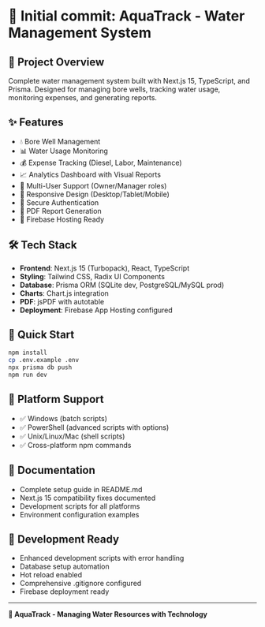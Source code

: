 # 🎉 Initial commit: AquaTrack - Water Management System

## 🌊 Project Overview
Complete water management system built with Next.js 15, TypeScript, and Prisma. 
Designed for managing bore wells, tracking water usage, monitoring expenses, and generating reports.

## ✨ Features
- 💧 Bore Well Management
- 📊 Water Usage Monitoring  
- 💰 Expense Tracking (Diesel, Labor, Maintenance)
- 📈 Analytics Dashboard with Visual Reports
- 👥 Multi-User Support (Owner/Manager roles)
- 📱 Responsive Design (Desktop/Tablet/Mobile)
- 🔐 Secure Authentication
- 📄 PDF Report Generation
- 🚀 Firebase Hosting Ready

## 🛠️ Tech Stack
- **Frontend**: Next.js 15 (Turbopack), React, TypeScript
- **Styling**: Tailwind CSS, Radix UI Components
- **Database**: Prisma ORM (SQLite dev, PostgreSQL/MySQL prod)
- **Charts**: Chart.js integration
- **PDF**: jsPDF with autotable
- **Deployment**: Firebase App Hosting configured

## 🚀 Quick Start
```bash
npm install
cp .env.example .env
npx prisma db push
npm run dev
```

## 📱 Platform Support
- ✅ Windows (batch scripts)
- ✅ PowerShell (advanced scripts with options)
- ✅ Unix/Linux/Mac (shell scripts)
- ✅ Cross-platform npm commands

## 📝 Documentation
- Complete setup guide in README.md
- Next.js 15 compatibility fixes documented
- Development scripts for all platforms
- Environment configuration examples

## 🔧 Development Ready
- Enhanced development scripts with error handling
- Database setup automation
- Hot reload enabled
- Comprehensive .gitignore configured
- Firebase deployment ready

---
**🌊 AquaTrack - Managing Water Resources with Technology**